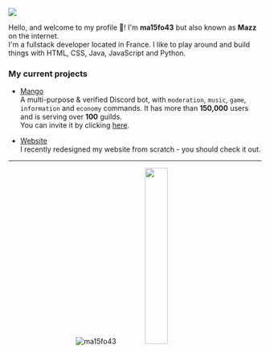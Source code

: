 ![](https://raw.githubusercontent.com/ma15fo43/ma15fo43/master/medias/github_banner.png)

Hello, and welcome to my profile 👋! I'm **ma15fo43** but also known as **Mazz** on the internet. 
<br>I'm a fullstack developer located in France. I like to play around and build things with HTML, CSS, Java, JavaScript and Python.

### My current projects
- [Mango](https://github.com/Ma15fo43/Mango)
<br>A multi-purpose & verified Discord bot, with `moderation`, `music`, `game`, `information` and `economy` commands. It has more than **150,000** users and is serving over **100** guilds. <br>You can invite it by clicking [here](https://discord.com/oauth2/authorize?client_id=497443144632238090&permissions=8&scope=bot).

- [Website](https://github.com/Ma15fo43/ma15fo43.github.io)
<br>I recently redesigned my website from scratch - you should check it out.

<hr>
<p align="center">
  <img src="https://github-readme-stats.vercel.app/api?username=ma15fo43&show_icons=true%20alt=ma15fo43" alt="ma15fo43" />
  <img src="https://github-readme-stats.vercel.app/api/top-langs/?username=ma15fo43" width="30%" />
</p>
